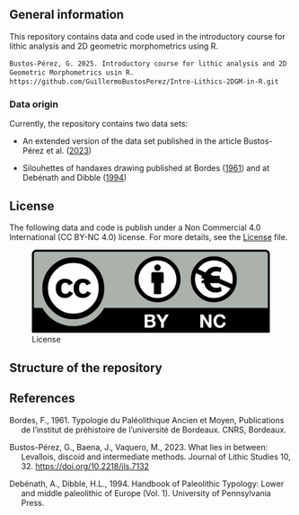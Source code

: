 ## **General information**

This repository contains data and code used in the introductory course
for lithic analysis and 2D geometric morphometrics using R.

    Bustos-Pérez, G. 2025. Introductory course for lithic analysis and 2D Geometric Morphometrics usin R. https://github.com/GuillermoBustosPerez/Intro-Lithics-2DGM-in-R.git

### **Data origin**

Currently, the repository contains two data sets:

- An extended version of the data set published in the article
  Bustos-Pérez et al. ([2023](#ref-bustos-perezWhatLiesLevallois2023))

- Silouhettes of handaxes drawing published at Bordes
  ([1961](#ref-bordesTypologiePaleolithiqueAncien1961)) and at Debénath
  and Dibble ([1994](#ref-debenathHandbookPaleolithicTypology1994))

## **License**

The following data and code is publish under a Non Commercial 4.0
International (CC BY-NC 4.0) license. For more details, see the
[License](License.md) file.

<figure>
<img src="License.png" alt="License" />
<figcaption aria-hidden="true">License</figcaption>
</figure>

## **Structure of the repository**

## **References**

<div id="refs" class="references csl-bib-body hanging-indent"
entry-spacing="0">

<div id="ref-bordesTypologiePaleolithiqueAncien1961" class="csl-entry">

Bordes, F., 1961. Typologie du
<span class="nocase">Pal<span class="nocase">é</span>olithique
Ancien</span> et Moyen, Publications de l’institut de préhistoire de
l’université de Bordeaux. CNRS, Bordeaux.

</div>

<div id="ref-bustos-perezWhatLiesLevallois2023" class="csl-entry">

Bustos-Pérez, G., Baena, J., Vaquero, M., 2023. What lies in between:
Levallois, discoid and intermediate methods. Journal of Lithic Studies
10, 32. <https://doi.org/10.2218/jls.7132>

</div>

<div id="ref-debenathHandbookPaleolithicTypology1994" class="csl-entry">

Debénath, A., Dibble, H.L., 1994. Handbook of Paleolithic Typology:
Lower and middle paleolithic of Europe (Vol. 1). University of
Pennsylvania Press.

</div>

</div>
